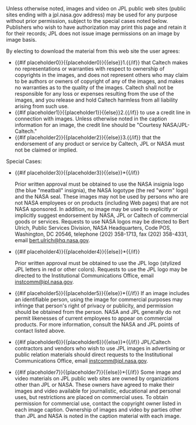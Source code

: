  Unless otherwise noted, images and video on JPL public web sites (public sites ending with a jpl.nasa.gov address) may be used for any purpose without prior permission, subject to the special cases noted below. Publishers who wish to have authorization may print this page and retain it for their records; JPL does not issue image permissions on an image by image basis.

 By electing to download the material from this web site the user agrees:

* {{#if placeholder0}}{{placeholder0}}{{else}}1.{{/if}} that Caltech makes no representations or warranties with respect to ownership of copyrights in the images, and does not represent others who may claim to be authors or owners of copyright of any of the images, and makes no warranties as to the quality of the images. Caltech shall not be responsible for any loss or expenses resulting from the use of the images, and you release and hold Caltech harmless from all liability arising from such use.
* {{#if placeholder1}}{{placeholder1}}{{else}}2.{{/if}} to use a credit line in connection with images. Unless otherwise noted in the caption information for an image, the credit line should be &quot;Courtesy NASA/JPL-Caltech.&quot;
* {{#if placeholder2}}{{placeholder2}}{{else}}3.{{/if}} that the endorsement of any product or service by Caltech, JPL or NASA must not be claimed or implied.

 Special Cases:

* {{#if placeholder3}}{{placeholder3}}{{else}}*{{/if}}

   Prior written approval must be obtained to use the NASA insignia logo (the blue &quot;meatball&quot; insignia), the NASA logotype (the red &quot;worm&quot; logo) and the NASA seal. These images may not be used by persons who are not NASA employees or on products (including Web pages) that are not NASA sponsored. In addition, no image may be used to explicitly or implicitly suggest endorsement by NASA, JPL or Caltech of commercial goods or services. Requests to use NASA logos may be directed to Bert Ulrich, Public Services Division, NASA Headquarters, Code POS, Washington, DC 20546, telephone (202) 358-1713, fax (202) 358-4331, email bert.ulrich@hq.nasa.gov.

* {{#if placeholder4}}{{placeholder4}}{{else}}*{{/if}}

   Prior written approval must be obtained to use the JPL logo (stylized JPL letters in red or other colors). Requests to use the JPL logo may be directed to the Institutional Communications Office, email instcomm@jpl.nasa.gov.

* {{#if placeholder5}}{{placeholder5}}{{else}}*{{/if}} If an image includes an identifiable person, using the image for commercial purposes may infringe that person's right of privacy or publicity, and permission should be obtained from the person. NASA and JPL generally do not permit likenesses of current employees to appear on commercial products. For more information, consult the NASA and JPL points of contact listed above.
* {{#if placeholder6}}{{placeholder6}}{{else}}*{{/if}} JPL/Caltech contractors and vendors who wish to use JPL images in advertising or public relation materials should direct requests to the Institutional Communications Office, email instcomm@jpl.nasa.gov.
* {{#if placeholder7}}{{placeholder7}}{{else}}*{{/if}} Some image and video materials on JPL public web sites are owned by organizations other than JPL or NASA. These owners have agreed to make their images and video available for journalistic, educational and personal uses, but restrictions are placed on commercial uses. To obtain permission for commercial use, contact the copyright owner listed in each image caption. Ownership of images and video by parties other than JPL and NASA is noted in the caption material with each image.